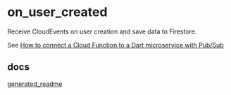 # on_user_created

Receive CloudEvents on user creation and save data to Firestore.

See [How to connect a Cloud Function to a Dart microservice with Pub/Sub](https://docs.google.com/document/d/1my_JXczhuYlWiKRE59nc0XFHYudEFpymPeGNSJFIIsM)

## docs 

[generated_readme](docs/generated_readme.md)
